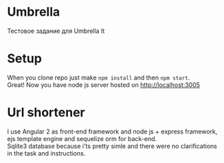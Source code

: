 # Umbrella

Тестовое задание для Umbrella It

# Setup

When you clone repo just make `npm install` and then `npm start`.  
Great! Now you have node js server hosted on [http://localhost:3005](http://localhost:3005)

# Url shortener

I use Angular 2 as front-end framework and node js + express framework, ejs template engine and sequelize orm for back-end.  
Sqlite3 database because i'ts pretty simle and there were no clarifications in the task and instructions.
